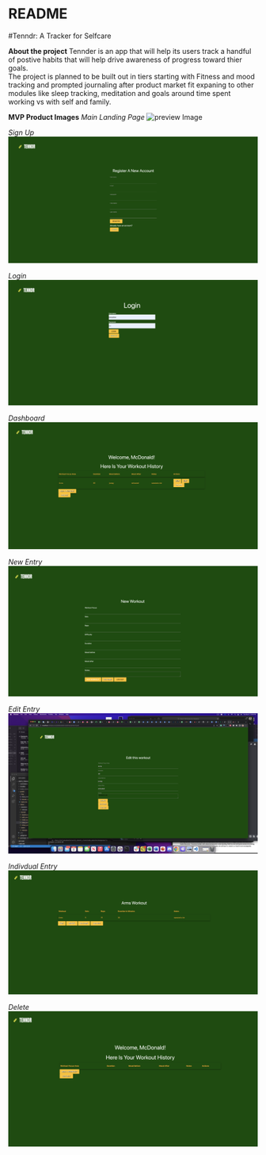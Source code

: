 # README
#Tenndr: A Tracker for Selfcare

**About the project**
Tennder is an app that will help its users track a handful of postive habits that will help drive awareness of progress toward thier goals.  
The project is planned to be built out in tiers starting with Fitness and mood tracking and prompted journaling after product market fit expaning to other modules like sleep tracking, meditation and goals around time spent working vs with self and family. 

**MVP Product Images**
*Main Landing Page*
![preview Image](public/img/Home.png)

*Sign Up*
![Signup](public/img/Signup.png)

*Login* 
![Log in](public/img/login.png)

*Dashboard*
![dashboard](public/img/Dashboard.png)

*New Entry*
![New Entry](public/img/new%20Entry.png)

*Edit Entry*
![Edit Entries](public/img/Edit.png)

*Indivdual Entry*
![show page](public/img/Indivdual%20Entry%20page.png)

*Delete*
![Deleted Page leads to dashboard](public/img/Delete.png)
